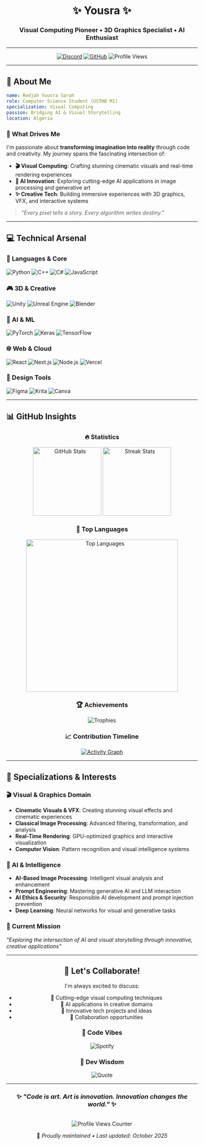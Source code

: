 <div align="center">

# ✨ Yousra ✨

### Visual Computing Pioneer • 3D Graphics Specialist • AI Enthusiast

---

<!-- Connect Badges -->
[![Discord](https://img.shields.io/badge/Discord-7289DA?style=for-the-badge&logo=discord&logoColor=white)](https://discord.gg/_yousra_112266)
[![GitHub](https://img.shields.io/badge/GitHub-000?style=for-the-badge&logo=github&logoColor=white)](https://github.com/Vixen-77)
![Profile Views](https://komarev.com/ghpvc/?username=Vixen-77&color=8B00FF&style=for-the-badge)

</div>

---

## 🎯 About Me

```yaml
name: Redjah Yousra Sarah
role: Computer Science Student (USTHB M1)
specialization: Visual Computing
passion: Bridging AI & Visual Storytelling
location: Algeria
```

### 🚀 What Drives Me

I'm passionate about **transforming imagination into reality** through code and creativity. My journey spans the fascinating intersection of:

- **🎬 Visual Computing**: Crafting stunning cinematic visuals and real-time rendering experiences
- **🤖 AI Innovation**: Exploring cutting-edge AI applications in image processing and generative art  
- **✨ Creative Tech**: Building immersive experiences with 3D graphics, VFX, and interactive systems

> *"Every pixel tells a story. Every algorithm writes destiny."*

---

## 💻 Technical Arsenal

### 🔧 Languages & Core
![Python](https://img.shields.io/badge/Python-3670A0?style=flat-square&logo=python&logoColor=ffdd54)
![C++](https://img.shields.io/badge/C++-00599C?style=flat-square&logo=c%2B%2B&logoColor=white)
![C#](https://img.shields.io/badge/C%23-239120?style=flat-square&logo=csharp&logoColor=white)
![JavaScript](https://img.shields.io/badge/JavaScript-F7DF1E?style=flat-square&logo=javascript&logoColor=black)

### 🎮 3D & Creative
![Unity](https://img.shields.io/badge/Unity-000000?style=flat-square&logo=unity&logoColor=white)
![Unreal Engine](https://img.shields.io/badge/Unreal-313131?style=flat-square&logo=unrealengine&logoColor=white)
![Blender](https://img.shields.io/badge/Blender-F5792A?style=flat-square&logo=blender&logoColor=white)

### 🤖 AI & ML
![PyTorch](https://img.shields.io/badge/PyTorch-EE4C2C?style=flat-square&logo=pytorch&logoColor=white)
![Keras](https://img.shields.io/badge/Keras-D00000?style=flat-square&logo=keras&logoColor=white)
![TensorFlow](https://img.shields.io/badge/TensorFlow-FF6F00?style=flat-square&logo=tensorflow&logoColor=white)

### 🌐 Web & Cloud
![React](https://img.shields.io/badge/React-20232A?style=flat-square&logo=react&logoColor=61DAFB)
![Next.js](https://img.shields.io/badge/Next.js-000000?style=flat-square&logo=next.js&logoColor=white)
![Node.js](https://img.shields.io/badge/Node.js-6DA55F?style=flat-square&logo=node.js&logoColor=white)
![Vercel](https://img.shields.io/badge/Vercel-000000?style=flat-square&logo=vercel&logoColor=white)

### 🎨 Design Tools
![Figma](https://img.shields.io/badge/Figma-F24E1E?style=flat-square&logo=figma&logoColor=white)
![Krita](https://img.shields.io/badge/Krita-203759?style=flat-square&logo=krita&logoColor=EEF37B)
![Canva](https://img.shields.io/badge/Canva-00C4CC?style=flat-square&logo=canva&logoColor=white)

---

## 📊 GitHub Insights

<div align="center">

### 🔥 Statistics

<img src="https://github-readme-stats.vercel.app/api?username=Vixen-77&theme=radical&hide_border=true&include_all_commits=true&count_private=true&show_icons=true" height="180" alt="GitHub Stats" />

<img src="https://nirzak-streak-stats.vercel.app/?user=Vixen-77&theme=radical&hide_border=true" height="180" alt="Streak Stats" />

### 💬 Top Languages

<img src="https://github-readme-stats.vercel.app/api/top-langs/?username=Vixen-77&theme=radical&hide_border=true&layout=compact&langs_count=8" width="400" alt="Top Languages" />

### 🏆 Achievements

![Trophies](https://github-profile-trophy.vercel.app/?username=Vixen-77&theme=radical&no-frame=true&margin-w=4&row=1)

### 📈 Contribution Timeline

[![Activity Graph](https://github-readme-activity-graph.vercel.app/graph?username=Vixen-77&theme=github-compact&hide_border=true&area=true&custom_title=Contribution%20Journey)](https://github.com/Vixen-77)

</div>

---

## 🌟 Specializations & Interests

### 🎬 Visual & Graphics Domain
- **Cinematic Visuals & VFX**: Creating stunning visual effects and cinematic experiences
- **Classical Image Processing**: Advanced filtering, transformation, and analysis
- **Real-Time Rendering**: GPU-optimized graphics and interactive visualization
- **Computer Vision**: Pattern recognition and visual intelligence systems

### 🤖 AI & Intelligence
- **AI-Based Image Processing**: Intelligent visual analysis and enhancement
- **Prompt Engineering**: Mastering generative AI and LLM interaction
- **AI Ethics & Security**: Responsible AI development and prompt injection prevention
- **Deep Learning**: Neural networks for visual and generative tasks

### 🎯 Current Mission
*"Exploring the intersection of AI and visual storytelling through innovative, creative applications"*

---

<div align="center">

## 💬 Let's Collaborate!

I'm always excited to discuss:
- 🎨 Cutting-edge visual computing techniques
- 🤖 AI applications in creative domains
- 🚀 Innovative tech projects and ideas
- 🔗 Collaboration opportunities

### 🎵 Code Vibes

![Spotify](https://spotify-recently-played-readme.vercel.app/api?user=31h6ik4yqxpy5o5gg2gguwlm5pcu&count=3)

### 💭 Dev Wisdom

![Quote](https://quotes-github-readme.vercel.app/api?type=horizontal&theme=radical)

---

### ✨ *"Code is art. Art is innovation. Innovation changes the world."* ✨

<br>

<img src="https://visitcount.itsvg.in/api?id=Vixen-77&icon=5&color=8B00FF&pretty=true" alt="Profile Views Counter" />

<br>

📝 *Proudly maintained • Last updated: October 2025*

</div>
